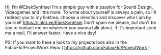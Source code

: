 Hi, I’m @EbekSynthsei
I'm a simple guy with a passion for Sound Design, Videogames and little more.
To write about yourself is always a pain, so I'll redirect you to my linktree, choose a direction and discover who I am by yourself
https://linktr.ee/EbekSynhtsei
Don't spam me please, but don't be shy to contact me on whatever you wanna talk about.
If it's important send me a mail, I'll answer faster.
Have a nice day!

PS: If you want to have a look to my projects look also in the FabioFlo/ProjectWork Repo ( https://github.com/FabioFlo/ProjectWork )

<!---
EbekSynthsei/EbekSynthsei is a ✨ special ✨ repository because its `README.md` (this file) appears on your GitHub profile.
You can click the Preview link to take a look at your changes.
--->
